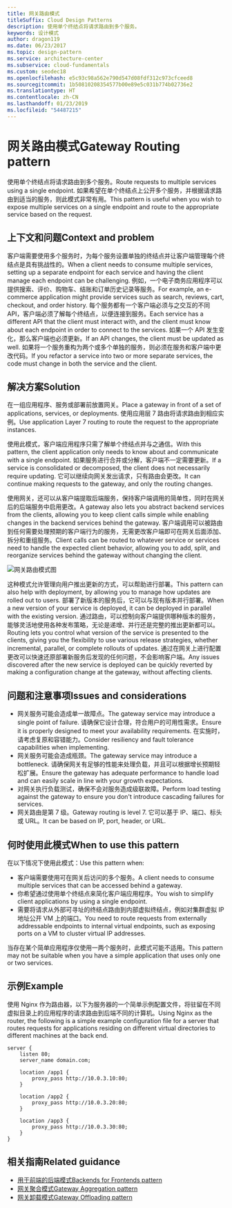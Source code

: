 ```yaml
---
title: 网关路由模式
titleSuffix: Cloud Design Patterns
description: 使用单个终结点将请求路由到多个服务。
keywords: 设计模式
author: dragon119
ms.date: 06/23/2017
ms.topic: design-pattern
ms.service: architecture-center
ms.subservice: cloud-fundamentals
ms.custom: seodec18
ms.openlocfilehash: e5c93c98a562e790d547d08fdf312c973cfceed8
ms.sourcegitcommit: 1b50810208354577b00e89e5c031b774b02736e2
ms.translationtype: HT
ms.contentlocale: zh-CN
ms.lasthandoff: 01/23/2019
ms.locfileid: "54487215"
---
```

# <a name="gateway-routing-pattern"></a><span data-ttu-id="3bf3a-104">网关路由模式</span><span class="sxs-lookup"><span data-stu-id="3bf3a-104">Gateway Routing pattern</span></span>

<span data-ttu-id="3bf3a-105">使用单个终结点将请求路由到多个服务。</span><span class="sxs-lookup"><span data-stu-id="3bf3a-105">Route requests to multiple services using a single endpoint.</span></span> <span data-ttu-id="3bf3a-106">如果希望在单个终结点上公开多个服务，并根据请求路由到适当的服务，则此模式非常有用。</span><span class="sxs-lookup"><span data-stu-id="3bf3a-106">This pattern is useful when you wish to expose multiple services on a single endpoint and route to the appropriate service based on the request.</span></span>

## <a name="context-and-problem"></a><span data-ttu-id="3bf3a-107">上下文和问题</span><span class="sxs-lookup"><span data-stu-id="3bf3a-107">Context and problem</span></span>

<span data-ttu-id="3bf3a-108">客户端需要使用多个服务时，为每个服务设置单独的终结点并让客户端管理每个终结点是具有挑战性的。</span><span class="sxs-lookup"><span data-stu-id="3bf3a-108">When a client needs to consume multiple services, setting up a separate endpoint for each service and having the client manage each endpoint can be challenging.</span></span> <span data-ttu-id="3bf3a-109">例如，一个电子商务应用程序可以提供搜索、评价、购物车、结账和订单历史记录等服务。</span><span class="sxs-lookup"><span data-stu-id="3bf3a-109">For example, an e-commerce application might provide services such as search, reviews, cart, checkout, and order history.</span></span> <span data-ttu-id="3bf3a-110">每个服务都有一个客户端必须与之交互的不同 API，客户端必须了解每个终结点，以便连接到服务。</span><span class="sxs-lookup"><span data-stu-id="3bf3a-110">Each service has a different API that the client must interact with, and the client must know about each endpoint in order to connect to the services.</span></span> <span data-ttu-id="3bf3a-111">如果一个 API 发生变化，那么客户端也必须更新。</span><span class="sxs-lookup"><span data-stu-id="3bf3a-111">If an API changes, the client must be updated as well.</span></span> <span data-ttu-id="3bf3a-112">如果将一个服务重构为两个或多个单独的服务，则必须在服务和客户端中更改代码。</span><span class="sxs-lookup"><span data-stu-id="3bf3a-112">If you refactor a service into two or more separate services, the code must change in both the service and the client.</span></span>

## <a name="solution"></a><span data-ttu-id="3bf3a-113">解决方案</span><span class="sxs-lookup"><span data-stu-id="3bf3a-113">Solution</span></span>

<span data-ttu-id="3bf3a-114">在一组应用程序、服务或部署前放置网关。</span><span class="sxs-lookup"><span data-stu-id="3bf3a-114">Place a gateway in front of a set of applications, services, or deployments.</span></span> <span data-ttu-id="3bf3a-115">使用应用层 7 路由将请求路由到相应实例。</span><span class="sxs-lookup"><span data-stu-id="3bf3a-115">Use application Layer 7 routing to route the request to the appropriate instances.</span></span>

<span data-ttu-id="3bf3a-116">使用此模式，客户端应用程序只需了解单个终结点并与之通信。</span><span class="sxs-lookup"><span data-stu-id="3bf3a-116">With this pattern, the client application only needs to know about and communicate with a single endpoint.</span></span> <span data-ttu-id="3bf3a-117">如果服务进行合并或分解，客户端不一定需要更新。</span><span class="sxs-lookup"><span data-stu-id="3bf3a-117">If a service is consolidated or decomposed, the client does not necessarily require updating.</span></span> <span data-ttu-id="3bf3a-118">它可以继续向网关发出请求，只有路由会更改。</span><span class="sxs-lookup"><span data-stu-id="3bf3a-118">It can continue making requests to the gateway, and only the routing changes.</span></span>

<span data-ttu-id="3bf3a-119">使用网关，还可以从客户端提取后端服务，保持客户端调用的简单性，同时在网关后的后端服务中启用更改。</span><span class="sxs-lookup"><span data-stu-id="3bf3a-119">A gateway also lets you abstract backend services from the clients, allowing you to keep client calls simple while enabling changes in the backend services behind the gateway.</span></span> <span data-ttu-id="3bf3a-120">客户端调用可以被路由到任何需要处理预期的客户端行为的服务，无需更改客户端即可在网关后面添加、拆分和重组服务。</span><span class="sxs-lookup"><span data-stu-id="3bf3a-120">Client calls can be routed to whatever service or services need to handle the expected client behavior, allowing you to add, split, and reorganize services behind the gateway without changing the client.</span></span>

![网关路由模式图](./_images/gateway-routing.png)

<span data-ttu-id="3bf3a-122">这种模式允许管理向用户推出更新的方式，可以帮助进行部署。</span><span class="sxs-lookup"><span data-stu-id="3bf3a-122">This pattern can also help with deployment, by allowing you to manage how updates are rolled out to users.</span></span> <span data-ttu-id="3bf3a-123">部署了新版本的服务后，它可以与现有版本并行部署。</span><span class="sxs-lookup"><span data-stu-id="3bf3a-123">When a new version of your service is deployed, it can be deployed in parallel with the existing version.</span></span> <span data-ttu-id="3bf3a-124">通过路由，可以控制向客户端提供哪种版本的服务，能够灵活地使用各种发布策略，无论是递增、并行还是完整的推出更新都可以。</span><span class="sxs-lookup"><span data-stu-id="3bf3a-124">Routing lets you control what version of the service is presented to the clients, giving you the flexibility to use various release strategies, whether incremental, parallel, or complete rollouts of updates.</span></span> <span data-ttu-id="3bf3a-125">通过在网关上进行配置更改可以快速还原部署新服务后发现的任何问题，不会影响客户端。</span><span class="sxs-lookup"><span data-stu-id="3bf3a-125">Any issues discovered after the new service is deployed can be quickly reverted by making a configuration change at the gateway, without affecting clients.</span></span>

## <a name="issues-and-considerations"></a><span data-ttu-id="3bf3a-126">问题和注意事项</span><span class="sxs-lookup"><span data-stu-id="3bf3a-126">Issues and considerations</span></span>

- <span data-ttu-id="3bf3a-127">网关服务可能会造成单一故障点。</span><span class="sxs-lookup"><span data-stu-id="3bf3a-127">The gateway service may introduce a single point of failure.</span></span> <span data-ttu-id="3bf3a-128">请确保它设计合理，符合用户的可用性需求。</span><span class="sxs-lookup"><span data-stu-id="3bf3a-128">Ensure it is properly designed to meet your availability requirements.</span></span> <span data-ttu-id="3bf3a-129">在实施时，请考虑复原和容错能力。</span><span class="sxs-lookup"><span data-stu-id="3bf3a-129">Consider resiliency and fault tolerance capabilities when implementing.</span></span>
- <span data-ttu-id="3bf3a-130">网关服务可能会造成瓶颈。</span><span class="sxs-lookup"><span data-stu-id="3bf3a-130">The gateway service may introduce a bottleneck.</span></span> <span data-ttu-id="3bf3a-131">请确保网关有足够的性能来处理负载，并且可以根据增长预期轻松扩展。</span><span class="sxs-lookup"><span data-stu-id="3bf3a-131">Ensure the gateway has adequate performance to handle load and can easily scale in line with your growth expectations.</span></span>
- <span data-ttu-id="3bf3a-132">对网关执行负载测试，确保不会对服务造成级联故障。</span><span class="sxs-lookup"><span data-stu-id="3bf3a-132">Perform load testing against the gateway to ensure you don't introduce cascading failures for services.</span></span>
- <span data-ttu-id="3bf3a-133">网关路由是第 7 级。</span><span class="sxs-lookup"><span data-stu-id="3bf3a-133">Gateway routing is level 7.</span></span> <span data-ttu-id="3bf3a-134">它可以基于 IP、端口、标头或 URL。</span><span class="sxs-lookup"><span data-stu-id="3bf3a-134">It can be based on IP, port, header, or URL.</span></span>

## <a name="when-to-use-this-pattern"></a><span data-ttu-id="3bf3a-135">何时使用此模式</span><span class="sxs-lookup"><span data-stu-id="3bf3a-135">When to use this pattern</span></span>

<span data-ttu-id="3bf3a-136">在以下情况下使用此模式：</span><span class="sxs-lookup"><span data-stu-id="3bf3a-136">Use this pattern when:</span></span>

- <span data-ttu-id="3bf3a-137">客户端需要使用可在网关后访问的多个服务。</span><span class="sxs-lookup"><span data-stu-id="3bf3a-137">A client needs to consume multiple services that can be accessed behind a gateway.</span></span>
- <span data-ttu-id="3bf3a-138">你希望通过使用单个终结点来简化客户端应用程序。</span><span class="sxs-lookup"><span data-stu-id="3bf3a-138">You wish to simplify client applications by using a single endpoint.</span></span>
- <span data-ttu-id="3bf3a-139">需要将请求从外部可寻址的终结点路由到内部虚拟终结点，例如对集群虚拟 IP 地址公开 VM 上的端口。</span><span class="sxs-lookup"><span data-stu-id="3bf3a-139">You need to route requests from externally addressable endpoints to internal virtual endpoints, such as exposing ports on a VM to cluster virtual IP addresses.</span></span>

<span data-ttu-id="3bf3a-140">当存在某个简单应用程序仅使用一两个服务时，此模式可能不适用。</span><span class="sxs-lookup"><span data-stu-id="3bf3a-140">This pattern may not be suitable when you have a simple application that uses only one or two services.</span></span>

## <a name="example"></a><span data-ttu-id="3bf3a-141">示例</span><span class="sxs-lookup"><span data-stu-id="3bf3a-141">Example</span></span>

<span data-ttu-id="3bf3a-142">使用 Nginx 作为路由器，以下为服务器的一个简单示例配置文件，将驻留在不同虚拟目录上的应用程序的请求路由到后端不同的计算机。</span><span class="sxs-lookup"><span data-stu-id="3bf3a-142">Using Nginx as the router, the following is a simple example configuration file for a server that routes requests for applications residing on different virtual directories to different machines at the back end.</span></span>

```console
server {
    listen 80;
    server_name domain.com;

    location /app1 {
        proxy_pass http://10.0.3.10:80;
    }

    location /app2 {
        proxy_pass http://10.0.3.20:80;
    }

    location /app3 {
        proxy_pass http://10.0.3.30:80;
    }
}
```

## <a name="related-guidance"></a><span data-ttu-id="3bf3a-143">相关指南</span><span class="sxs-lookup"><span data-stu-id="3bf3a-143">Related guidance</span></span>

- [<span data-ttu-id="3bf3a-144">用于前端的后端模式</span><span class="sxs-lookup"><span data-stu-id="3bf3a-144">Backends for Frontends pattern</span></span>](./backends-for-frontends.md)
- [<span data-ttu-id="3bf3a-145">网关聚合模式</span><span class="sxs-lookup"><span data-stu-id="3bf3a-145">Gateway Aggregation pattern</span></span>](./gateway-aggregation.md)
- [<span data-ttu-id="3bf3a-146">网关卸载模式</span><span class="sxs-lookup"><span data-stu-id="3bf3a-146">Gateway Offloading pattern</span></span>](./gateway-offloading.md)
